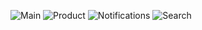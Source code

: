 ![Main](https://user-images.githubusercontent.com/67596732/168163354-41cd6235-9e0d-488f-9136-fe2c235c1e02.png)
![Product](https://user-images.githubusercontent.com/67596732/168155752-ebb5e344-6483-4590-8a8c-c069bbd92eba.png)
![Notifications](https://user-images.githubusercontent.com/67596732/168289355-c3c412d9-be29-4db1-97d1-ca0bbca1560a.png)
![Search](https://user-images.githubusercontent.com/67596732/168289420-3fb2b81d-dfeb-408a-97d4-7d999c48585c.png)
